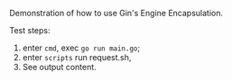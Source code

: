 Demonstration of how to use Gin's Engine Encapsulation.

Test steps:
1. enter `cmd`, exec `go run main.go`;
2. enter `scripts` run request.sh,
3. See output content.
